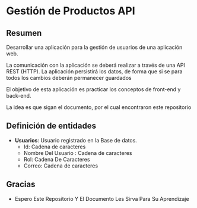 # Gestión de Productos API

## Resumen

Desarrollar una aplicación para la gestión de usuarios de una aplicación web.

La comunicación con la aplicación se deberá realizar a través de una API REST (HTTP).
La aplicación persistirá los datos, de forma que si se para todos los cambios deberán permanecer guardados

El objetivo de esta aplicación es practicar los conceptos de front-end y back-end.

La idea es que sigan el documento, por el cual encontraron este repositorio

## Definición de entidades

-   **Usuarios**: Usuario registrado en la Base de datos.
    -   Id: Cadena de caracteres
    -   Nombre Del Usuario : Cadena de caracteres
    -   Rol: Cadena De Caracteres
    -   Correo: Cadena de caracteres

## Gracias

-   Espero Este Repositorio Y El Documento Les Sirva Para Su Aprendizaje
